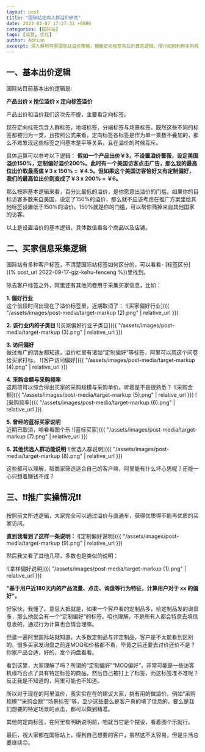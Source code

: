 ```yaml
---
layout: post
title: "国际站定向人群溢价研究"
date: 2023-03-07 17:27:31 +0800
categories: [国际站]
tags: [运营, 优化]
author: Adrian
excerpt: 深入解析阿里国际站溢价策略，揭秘定向标签背后的真实逻辑。探讨如何利用采购规模、金额等有效标签，精准定位优质买家，避免无效溢价，提升推广效率。
---
```


## 一、基本出价逻辑 ##

国际站目前基本出价逻辑是:

**产品出价 x 抢位溢价 x 定向标签溢价**

产品出价和溢价我们这次先不提，主要看定向标签。

现在定向标签包含人群标签，地域标签，分端标签与场景标签。既然这些不同的标签都被归为一类，且按照公式来看，定向标签各标签是作为单一乘数不叠加的，那么不难发现这些标签之间基本是平等关系，且在溢价的时候互斥。

具体运算可以参考以下逻辑：
**假如一个产品出价￥3，不设置溢价蔷薇，设定美国溢价150%，定制偏好溢价200%。此时有一个美国访客点击广告，那么我的最高位出价取最高值￥3 x 150% = ￥4.5。但如果这个美国访客恰好又有定制偏好，我们的最高位出价则变成了￥3 x 200% = ￥6。**

那么按照基本逻辑来看，百分比最低的溢价，是你愿意出溢价的门槛。如果你的目标访客多数来自美国，设定了150%的溢价，那么就不应该考虑在推广方案里给其他标签设置低于150%的溢价。150%就是你的门槛，可以帮你筛掉来自其他国家的访客。

以上是设置溢价的基本逻辑，具体数值看各个商品以及店铺。


## 二、买家信息采集逻辑

国际站有多种客户标签，不清楚国际站标签如何区分的，可以看看- [标签区分]({% post_url 2022-09-17-gjz-kehu-fenceng %})里找到。

除去客户标签之外，阿里还有其他问卷用于采集买家信息，比如：

**1. 偏好行业**  
这个前段时间出现在了溢价标签里，近期取消了：
![买家偏好行业]({{ "/assets/images/post-media/target-markup (2).png" | relative_url }})

**2. 该行业内的子类目**
![买家偏好行业子类目]({{ "/assets/images/post-media/target-markup (3).png" | relative_url }})

**3. 访问偏好**  
做过推广的朋友都知道，溢价栏里有诸如“定制偏好”等标签，阿里可以用这个问卷给买家打标。
![客户访问偏好]({{ "/assets/images/post-media/target-markup (4).png" | relative_url }})

**4. 采购金额与采购频率**  
这两项可以综合得出买家的采购规模与采购单价。听着是不是很熟悉？
![采购金额]({{ "/assets/images/post-media/target-markup (5).png" | relative_url }})
![采购频率]({{ "/assets/images/post-media/target-markup (6).png" | relative_url }})

**5. 曾经的蓝标买家说明**  
近期已取消，咱看看图个乐
![蓝标买家]({{ "/assets/images/post-media/target-markup (7).png" | relative_url }})

**6. 其他优选人群功能说明**
![优选人群说明]({{ "/assets/images/post-media/target-markup (8).png" | relative_url }})

这些都可以理解，帮商家筛选适合自己的客户嘛，阿里能有什么坏心思呢？还能一心只想着赚钱不成？

## 三、❗❗推广实操情况❗❗
按照前文所述逻辑，大家完全可以通过溢价与直通车，获得优质得不能再优质的买家访问。

**直到我看到了这样一条说明：**
![定制偏好说明]({{ "/assets/images/post-media/target-markup (9).png" | relative_url }})

然后我又看了其他几项，多数也是类似的说明：

![拿样偏好说明]({{ "/assets/images/post-media/target-markup (1).png" | relative_url }})

**“基于用户近180天内的产品流量、点击、询盘等行为特征，计算用户对于 xx 的偏好”。**

好家伙，我懂了。意思大抵就是，如果一个客户看的定制品多，给定制品发的询盘多，那么他就会有一个“定制偏好”的标签。咱也理解，不是所有人都会特意去填信息表的，通过行为计算也合情合理嘛。

但逛一遍阿里国际站就知道，大多数定制品与非定制品，客户是不太能看到区别的。很多买家发询盘之前连MOQ和价格都不看，毕竟之后还要去讨价还价不是？你家产品合适，好的，发个询盘看看。

看到这里，大家理解了吗？所谓的“定制偏好”“MOQ偏好”，非常可能是一些访客机缘巧合点了具有特定标签的商品，然后自己被打上了标签，而这标签准不准呢？反正我是不知道的，阿里可能也不知道。

所以对于现在的阿里溢价，我实实在在的建议大家，挑有用的做溢价。例如“采购规模”“采购金额”“场景标签”等，至少这些要么是客户真的填了信息的，要么是我们想要的特定场景的点击，都可以做到精准。

其他的定向标签，在阿里有明确说明前，咱就当它是个摆设，看着图个乐就行。

最后，祝大家都在国际站上，得到自己想要的客户，虽然这不太容易，但是生活总要继续😊。
